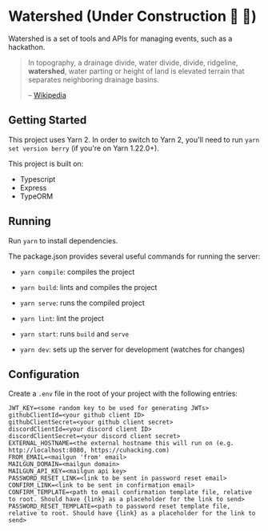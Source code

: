 # Watershed (Under Construction :construction: :construction_worker:)

Watershed is a set of tools and APIs for managing events, such as a hackathon.

> In topography, a drainage divide, water divide, divide, ridgeline, **watershed**, water parting or height of land is elevated terrain that separates neighboring drainage basins. 
>
> – [Wikipedia](https://en.wikipedia.org/wiki/Drainage_divide)

## Getting Started
This project uses Yarn 2. In order to switch to Yarn 2, you'll need to run `yarn set version berry` (if you're on Yarn 1.22.0+).

This project is built on:
* Typescript
* Express
* TypeORM

## Running
Run `yarn` to install dependencies.

The package.json provides several useful commands for running the server:

* `yarn compile`: compiles the project

* `yarn build`: lints and compiles the project

* `yarn serve`: runs the compiled project

* `yarn lint`: lint the project

* `yarn start`: runs `build` and `serve`

* `yarn dev`: sets up the server for development (watches for changes)

## Configuration
Create a `.env` file in the root of your project with the following entries:
```
JWT_KEY=<some random key to be used for generating JWTs>
githubClientId=<your github client ID>
githubClientSecret=<your github client secret>
discordClientId=<your discord client ID>
discordClientSecret=<your discord client secret>
EXTERNAL_HOSTNAME=<the external hostname this will run on (e.g. http://localhost:8080, https://cuhacking.com)
FROM_EMAIL=<mailgun 'from' email>
MAILGUN_DOMAIN=<mailgun domain>
MAILGUN_API_KEY=<mailgun api key>
PASSWORD_RESET_LINK=<link to be sent in password reset email>
CONFIRM_LINK=<link to be sent in confirmation email>
CONFIRM_TEMPLATE=<path to email confirmation template file, relative to root. Should have {link} as a placeholder for the link to send>
PASSWORD_RESET_TEMPLATE=<path to password reset template file, relative to root. Should have {link} as a placeholder for the link to send>
```